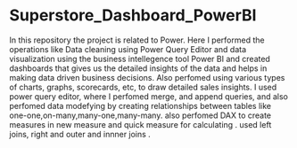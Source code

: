 # Superstore_Dashboard_PowerBI
In this repository the project is related to Power. Here I performed the operations like Data cleaning using Power Query Editor and data visualization using the business intellegence tool Power BI and created dashboards that gives us the detailed insights of the data and helps in making data driven business decisions. Also perfomed using various types of charts, graphs, scorecards, etc, to draw detailed sales insights. I used power query editor, where I perfomed merge, and append queries, and also perfomed data modefying by creating relationships between tables like one-one,on-many,many-one,many-many. also perfomed DAX to create measures in new measure and quick measure for calculating . used left joins, right and outer and innner joins .
